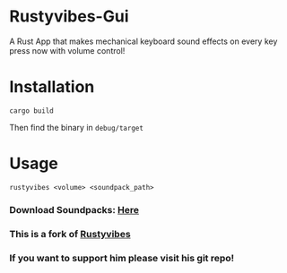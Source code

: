 # Rustyvibes-Gui

A Rust App that makes mechanical keyboard sound effects on every key press now with volume control!

# Installation

```
cargo build
```

Then find the binary in `debug/target`

# Usage

```
rustyvibes <volume> <soundpack_path>
```

### Download Soundpacks: [Here](https://drive.google.com/file/d/1LQEQ9aOVQAs_wgVecXkjaA9K4LXnCdp_/view?usp=sharing)


### This is a fork of [Rustyvibes](https://github.com/KunalBagaria/rustyvibes)
### If you want to support him please visit his git repo!

